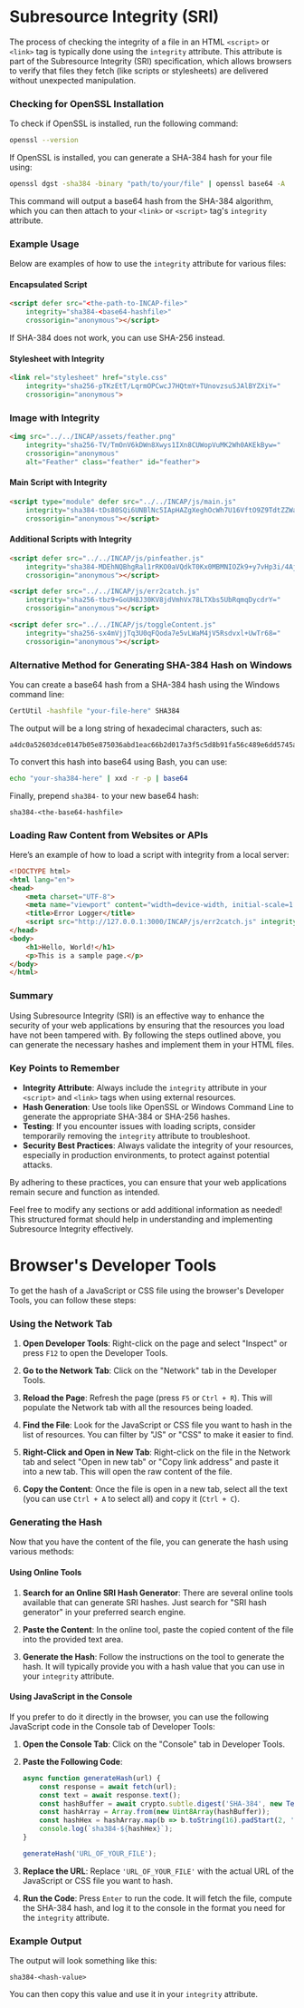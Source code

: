 # Subresource Integrity (SRI)

The process of checking the integrity of a file in an HTML `<script>` or `<link>` tag is typically done using the `integrity` attribute. This attribute is part of the Subresource Integrity (SRI) specification, which allows browsers to verify that files they fetch (like scripts or stylesheets) are delivered without unexpected manipulation.

### Checking for OpenSSL Installation

To check if OpenSSL is installed, run the following command:

```bash
openssl --version
```

If OpenSSL is installed, you can generate a SHA-384 hash for your file using:

```bash
openssl dgst -sha384 -binary "path/to/your/file" | openssl base64 -A
```

This command will output a base64 hash from the SHA-384 algorithm, which you can then attach to your `<link>` or `<script>` tag's `integrity` attribute.

### Example Usage

Below are examples of how to use the `integrity` attribute for various files:

#### Encapsulated Script

```html
<script defer src="<the-path-to-INCAP-file>"
    integrity="sha384-<base64-hashfile>"
    crossorigin="anonymous"></script>
```

If SHA-384 does not work, you can use SHA-256 instead.

#### Stylesheet with Integrity

```html
<link rel="stylesheet" href="style.css"
    integrity="sha256-pTKzEtT/LqrmOPCwcJ7HQtmY+TUnovzsuSJAlBYZXiY="
    crossorigin="anonymous">
```

### Image with Integrity
```html
<img src="../../INCAP/assets/feather.png"
    integrity="sha256-TV/TmOnV6kDWn8Xwys1IXn8CUWopVuMK2Wh0AKEkByw="
    crossorigin="anonymous"
    alt="Feather" class="feather" id="feather">
```

#### Main Script with Integrity

```html
<script type="module" defer src="../../INCAP/js/main.js"
    integrity="sha384-tDs80SQi6UNBlNc5IApHAZgXeghOcWh7U16VftO9Z9TdtZZWaNy41dwj5nuy/C6B"
    crossorigin="anonymous"></script>
```

#### Additional Scripts with Integrity

```html
<script defer src="../../INCAP/js/pinfeather.js"
    integrity="sha384-MDEhNQBhgRal1rRKO0aVQdkT0Kx0MBMNIOZk9+y7vHp3i/4AjpjMfvCsI1cnSVF6"
    crossorigin="anonymous"></script>

<script defer src="../../INCAP/js/err2catch.js"
    integrity="sha256-tbz9+GoUH8J30KV8jdVmhVx78LTXbs5UbRqmqDycdrY="
    crossorigin="anonymous"></script>

<script defer src="../../INCAP/js/toggleContent.js"
    integrity="sha256-sx4mVjjTq3U0qFQoda7e5vLWaM4jV5Rsdvxl+UwTr68="
    crossorigin="anonymous"></script>
```

### Alternative Method for Generating SHA-384 Hash on Windows

You can create a base64 hash from a SHA-384 hash using the Windows command line:

```cmd
CertUtil -hashfile "your-file-here" SHA384
```

The output will be a long string of hexadecimal characters, such as:

```
a4dc0a52603dce0147b05e875036abd1eac66b2d017a3f5c5d8b91fa56c489e6dd5745ad63cee29433e78ff2f4945176
```

To convert this hash into base64 using Bash, you can use:

```bash
echo "your-sha384-here" | xxd -r -p | base64
```

Finally, prepend `sha384-` to your new base64 hash:

```
sha384-<the-base64-hashfile>
```

### Loading Raw Content from Websites or APIs

Here’s an example of how to load a script with integrity from a local server:

```html
<!DOCTYPE html>
<html lang="en">
<head>
    <meta charset="UTF-8">
    <meta name="viewport" content="width=device-width, initial-scale=1.0">
    <title>Error Logger</title>
    <script src="http://127.0.0.1:3000/INCAP/js/err2catch.js" integrity="sha384-<YOUR_GENERATED_HASH>" crossorigin="anonymous"></script>
</head>
<body>
    <h1>Hello, World!</h1>
    <p>This is a sample page.</p>
</body>
</html>
```

### Summary

Using Subresource Integrity (SRI) is an effective way to enhance the security of your web applications by ensuring that the resources you load have not been tampered with. By following the steps outlined above, you can generate the necessary hashes and implement them in your HTML files.

### Key Points to Remember

- **Integrity Attribute**: Always include the `integrity` attribute in your `<script>` and `<link>` tags when using external resources.
- **Hash Generation**: Use tools like OpenSSL or Windows Command Line to generate the appropriate SHA-384 or SHA-256 hashes.
- **Testing**: If you encounter issues with loading scripts, consider temporarily removing the `integrity` attribute to troubleshoot.
- **Security Best Practices**: Always validate the integrity of your resources, especially in production environments, to protect against potential attacks.

By adhering to these practices, you can ensure that your web applications remain secure and function as intended.



Feel free to modify any sections or add additional information as needed! This structured format should help in understanding and implementing Subresource Integrity effectively.


# Browser's Developer Tools
To get the hash of a JavaScript or CSS file using the browser's Developer Tools, you can follow these steps:

### Using the Network Tab

1. **Open Developer Tools**: Right-click on the page and select "Inspect" or press `F12` to open the Developer Tools.

2. **Go to the Network Tab**: Click on the "Network" tab in the Developer Tools.

3. **Reload the Page**: Refresh the page (press `F5` or `Ctrl + R`). This will populate the Network tab with all the resources being loaded.

4. **Find the File**: Look for the JavaScript or CSS file you want to hash in the list of resources. You can filter by "JS" or "CSS" to make it easier to find.

5. **Right-Click and Open in New Tab**: Right-click on the file in the Network tab and select "Open in new tab" or "Copy link address" and paste it into a new tab. This will open the raw content of the file.

6. **Copy the Content**: Once the file is open in a new tab, select all the text (you can use `Ctrl + A` to select all) and copy it (`Ctrl + C`).

### Generating the Hash

Now that you have the content of the file, you can generate the hash using various methods:

#### Using Online Tools

1. **Search for an Online SRI Hash Generator**: There are several online tools available that can generate SRI hashes. Just search for "SRI hash generator" in your preferred search engine.

2. **Paste the Content**: In the online tool, paste the copied content of the file into the provided text area.

3. **Generate the Hash**: Follow the instructions on the tool to generate the hash. It will typically provide you with a hash value that you can use in your `integrity` attribute.

#### Using JavaScript in the Console

If you prefer to do it directly in the browser, you can use the following JavaScript code in the Console tab of Developer Tools:

1. **Open the Console Tab**: Click on the "Console" tab in Developer Tools.

2. **Paste the Following Code**:

   ```javascript
   async function generateHash(url) {
       const response = await fetch(url);
       const text = await response.text();
       const hashBuffer = await crypto.subtle.digest('SHA-384', new TextEncoder().encode(text));
       const hashArray = Array.from(new Uint8Array(hashBuffer));
       const hashHex = hashArray.map(b => b.toString(16).padStart(2, '0')).join('');
       console.log(`sha384-${hashHex}`);
   }

   generateHash('URL_OF_YOUR_FILE');
   ```

3. **Replace the URL**: Replace `'URL_OF_YOUR_FILE'` with the actual URL of the JavaScript or CSS file you want to hash.

4. **Run the Code**: Press `Enter` to run the code. It will fetch the file, compute the SHA-384 hash, and log it to the console in the format you need for the `integrity` attribute.

### Example Output

The output will look something like this:

```
sha384-<hash-value>
```

You can then copy this value and use it in your `integrity` attribute.